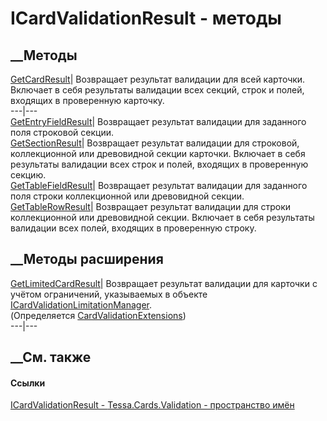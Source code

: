 # ICardValidationResult - методы
##  __Методы
[GetCardResult](M_Tessa_Cards_Validation_ICardValidationResult_GetCardResult.htm)|
Возвращает результат валидации для всей карточки. Включает в себя результаты
валидации всех секций, строк и полей, входящих в проверенную карточку.  
---|---  
[GetEntryFieldResult](M_Tessa_Cards_Validation_ICardValidationResult_GetEntryFieldResult.htm)|
Возвращает результат валидации для заданного поля строковой секции.  
[GetSectionResult](M_Tessa_Cards_Validation_ICardValidationResult_GetSectionResult.htm)|
Возвращает результат валидации для строковой, коллекционной или древовидной
секции карточки. Включает в себя результаты валидации всех строк и полей,
входящих в проверенную секцию.  
[GetTableFieldResult](M_Tessa_Cards_Validation_ICardValidationResult_GetTableFieldResult.htm)|
Возвращает результат валидации для заданного поля строки коллекционной или
древовидной секции.  
[GetTableRowResult](M_Tessa_Cards_Validation_ICardValidationResult_GetTableRowResult.htm)|
Возвращает результат валидации для строки коллекционной или древовидной
секции. Включает в себя результаты валидации всех полей, входящих в
проверенную строку.  
## __Методы расширения
[GetLimitedCardResult](M_Tessa_Cards_Validation_CardValidationExtensions_GetLimitedCardResult.htm)|
Возвращает результат валидации для карточки с учётом ограничений, указываемых
в объекте
[ICardValidationLimitationManager](T_Tessa_Cards_Validation_ICardValidationLimitationManager.htm).  
(Определяется
[CardValidationExtensions](T_Tessa_Cards_Validation_CardValidationExtensions.htm))  
---|---  
##  __См. также
#### Ссылки
[ICardValidationResult - ](T_Tessa_Cards_Validation_ICardValidationResult.htm)
[Tessa.Cards.Validation - пространство имён](N_Tessa_Cards_Validation.htm)
